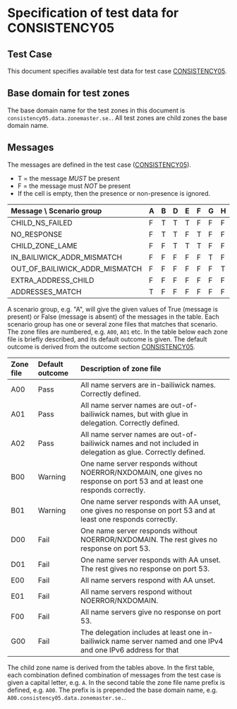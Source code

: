 # Specification of test data for CONSISTENCY05

## Test Case
This document specifies available test data for test case [CONSISTENCY05].

## Base domain for test zones

The base domain name for the test zones in this document is
`consistency05.data.zonemaster.se.`. All test zones are child zones the base domain name.

## Messages
The messages are defined in the test case ([CONSISTENCY05]).

* T = the message _MUST_ be present
* F = the message must _NOT_ be present
* If the cell is empty, then the presence or non-presence is ignored.

Message \ Scenario group          | A | B | D | E | F | G | H | I
:---------------------------------|:--|:--|:--|:--|:--|:--|:--|:--
CHILD_NS_FAILED                   | F | T | T | T | F | F | F | F
NO_RESPONSE                       | F | T | T | F | T | F | F | F
CHILD_ZONE_LAME                   | F | F | T | T | T | F | F | F
IN_BAILIWICK_ADDR_MISMATCH        | F | F | F | F | F | T | F | F
OUT_OF_BAILIWICK_ADDR_MISMATCH    | F | F | F | F | F | F | T | F
EXTRA_ADDRESS_CHILD               | F | F | F | F | F | F | F | T
ADDRESSES_MATCH                   | T | F | F | F | F | F | F | F

A scenario group, e.g. "A", will give the given values of True (message
is present) or False (message is absent) of the messages in the table.
Each scenario group has one or several zone files that matches that
scenario. The zone files are numbered, e.g. `A00`, `A01` etc. In the
table below each zone file is briefly described, and its default
outcome is given. The default outcome is derived from the outcome section
[CONSISTENCY05].


Zone file| Default outcome    | Description of zone file
:--------|:-------------------|:----------------------------------------------------------------------------------------------
A00      | Pass               | All name servers are in-bailiwick names. Correctly defined.
A01      | Pass               | All name server names are out-of-bailiwick names, but with glue in delegation. Correctly defined.
A02      | Pass               | All name server names are out-of-bailiwick names and not included in delegation as glue. Correctly defined.
B00      | Warning            | One name server responds without NOERROR/NXDOMAIN, one gives no response on port 53 and at least one responds correctly.
B01      | Warning            | One name server responds with AA unset, one gives no response on port 53 and at least one responds correctly.
D00      | Fail               | One name server responds without NOERROR/NXDOMAIN. The rest gives no response on port 53.
D01      | Fail               | One name server responds with AA unset. The rest gives no response on port 53.
E00      | Fail               | All name servers respond with AA unset.
E01      | Fail               | All name servers respond without NOERROR/NXDOMAIN.
F00      | Fail               | All name servers give no response on port 53.
G00      | Fail               | The delegation includes at least one in-bailiwick name server named and one IPv4 and one IPv6 address for that

The child zone name is derived from the tables above. In the first table, each combination
defined combination of messages from the test case is given a capital letter, e.g. `A`. In
the second table the zone file name prefix is defined, e.g. `A00`. The prefix is is prepended
the base domain name, e.g. `A00.consistency05.data.zonemaster.se.`.




[CONSISTENCY05]:                  ../../specifications/tests/Consistency-TP/consistency05.md
